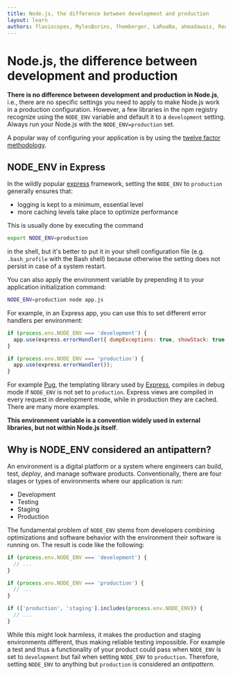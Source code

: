 ```yaml
---
title: Node.js, the difference between development and production
layout: learn
authors: flaviocopes, MylesBorins, fhemberger, LaRuaNa, ahmadawais, RenanTKN, mcollina
---
```


# Node.js, the difference between development and production

__There is no difference between development and production in Node.js__, i.e., there are no specific settings you need to apply to make Node.js work in a production configuration.
However, a few libraries in the npm registry recognize using the `NODE_ENV` variable and default it to a `development` setting.
Always run your Node.js with the `NODE_ENV=production` set.

A popular way of configuring your application is by using the [twelve factor methodology](https://12factor.net/).

## NODE_ENV in Express

In the wildly popular [express](https://expressjs.com/) framework, setting the `NODE_ENV` to `production` generally ensures that:

- logging is kept to a minimum, essential level
- more caching levels take place to optimize performance

This is usually done by executing the command

```bash
export NODE_ENV=production
```

in the shell, but it's better to put it in your shell configuration file (e.g. `.bash_profile` with the Bash shell) because otherwise the setting does not persist in case of a system restart.

You can also apply the environment variable by prepending it to your application initialization command:

```bash
NODE_ENV=production node app.js
```

For example, in an Express app, you can use this to set different error handlers per environment:

```js
if (process.env.NODE_ENV === 'development') {
  app.use(express.errorHandler({ dumpExceptions: true, showStack: true }));
}

if (process.env.NODE_ENV === 'production') {
  app.use(express.errorHandler());
}
```

For example [Pug](https://pugjs.org), the templating library used by [Express](https://expressjs.com), compiles in debug mode if `NODE_ENV` is not set to `production`. Express views are compiled in every request in development mode, while in production they are cached. There are many more examples.

__This environment variable is a convention widely used in external libraries, but not within Node.js itself__.

## Why is NODE_ENV considered an antipattern?

An environment is a digital platform or a system where engineers can build, test, _deploy_, and manage software products. Conventionally, there are four stages or types of environments where our application is run:

* Development
* Testing
* Staging
* Production

The fundamental problem of `NODE_ENV` stems from developers combining optimizations and software behavior with the environment their software is running on. The result is code like the following:

```js
if (process.env.NODE_ENV === 'development') {
  // ...
}

if (process.env.NODE_ENV === 'production') {
  // ...
}

if (['production', 'staging'].includes(process.env.NODE_ENV)) {
  // ...
}
```

While this might look harmless, it makes the production and staging environments different, thus making reliable testing impossible. For example a test and thus a functionality of your product could pass when `NODE_ENV` is set to `development` but fail when setting `NODE_ENV` to `production`.
Therefore, setting `NODE_ENV` to anything but `production` is considered an _antipattern_.
